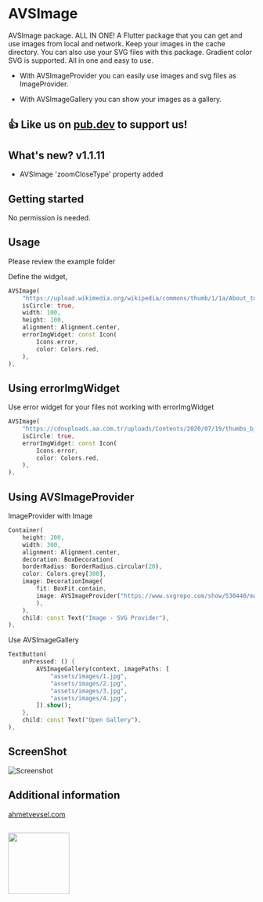 # AVSImage

AVSImage package. ALL IN ONE! A Flutter package that you can get and use images from local and network. Keep your images in the cache directory. You can also use your SVG files with this package. Gradient color SVG is supported. All in one and easy to use.

- With AVSImageProvider you can easily use images and svg files as ImageProvider.

- With AVSImageGallery you can show your images as a gallery.
 

## 👍 Like us on [pub.dev](https://pub.dev/packages/avs_image) to support us!

## What's new? v1.1.11

- AVSImage 'zoomCloseType' property added
 
## Getting started

No permission is needed.

## Usage 

Please review the example folder

Define the widget,
```dart
AVSImage(
    "https://upload.wikimedia.org/wikipedia/commons/thumb/1/1a/About_to_Launch_%2826075320352%29.jpg/1280px-About_to_Launch_%2826075320352%29.jpg",
    isCircle: true,
    width: 100,
    height: 100,
    alignment: Alignment.center,
    errorImgWidget: const Icon(
        Icons.error,
        color: Colors.red,
    ),
),
```

## Using errorImgWidget
Use error widget for your files not working with errorImgWidget
```dart
AVSImage(
    "https://cdnuploads.aa.com.tr/uploads/Contents/2020/07/19/thumbs_b_c_24ab0f37a2ebc9b694d4c1fceeb2171c.jpg?v=130117",
    isCircle: true,
    errorImgWidget: const Icon(
        Icons.error,
        color: Colors.red,
    ),
),
```
## Using AVSImageProvider 
ImageProvider with Image
```dart
Container(
    height: 200,
    width: 300,
    alignment: Alignment.center,
    decoration: BoxDecoration(
    borderRadius: BorderRadius.circular(20),
    color: Colors.grey[300],
    image: DecorationImage(
        fit: BoxFit.contain,
        image: AVSImageProvider("https://www.svgrepo.com/show/530440/machine-vision.svg", scale: 9),
        ),
    ),
    child: const Text("Image - SVG Provider"),
),
```

Use AVSImageGallery
```dart
TextButton(
    onPressed: () {
        AVSImageGallery(context, imagePaths: [
            "assets/images/1.jpg",
            "assets/images/2.jpg",
            "assets/images/3.jpg",
            "assets/images/4.jpg",
        ]).show();
    },
    child: const Text("Open Gallery"),
),
```

 

## ScreenShot

![Screenshot](https://ahmetveysel.com/flutterpackages/avsimage/screenshot.png)



## Additional information
 
[ahmetveysel.com](https://ahmetveysel.com)
##
<img src='https://ahmetveysel.com/flutterpackages/logo.png' width='125'> 